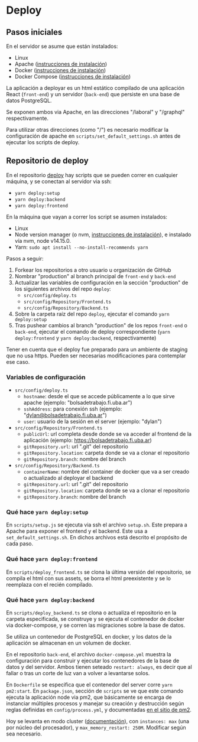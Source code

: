 # Deploy

## Pasos iniciales

En el servidor se asume que están instalados:
* Linux
* Apache ([instrucciones de instalación](https://ubuntu.com/tutorials/install-and-configure-apache#2-installing-apache))
* Docker ([instrucciones de instalación](https://docs.docker.com/engine/install/ubuntu/#install-using-the-repository))
* Docker Compose ([instrucciones de instalación](https://docs.docker.com/compose/install/#install-compose))

La aplicación a deployar es un html estático compilado de una aplicación React (`front-end`) y un servidor (`back-end`) que persiste en una base de datos PostgreSQL.

Se exponen ambos via Apache, en las direcciones "/laboral" y "/graphql" respectivamente.

Para utilizar otras direcciones (como "/") es necesario modificar la configuración de apache en `scripts/set_default_settings.sh` antes de ejecutar los scripts de deploy.

## Repositorio de deploy

En el repositorio [deploy](https://github.com/fiuba-laboral-v2/deploy) hay scripts que se pueden correr en cualquier máquina, y se conectan al servidor via ssh:
* `yarn deploy:setup`
* `yarn deploy:backend`
* `yarn deploy:frontend`

En la máquina que vayan a correr los script se asumen instalados:
* Linux
* Node version manager (o nvm, [instrucciones de instalación](https://github.com/nvm-sh/nvm#install--update-script)), e instalado vía nvm, node v14.15.0.
* Yarn: `sudo apt install --no-install-recommends yarn`

Pasos a seguir:

1. Forkear los repositorios a otro usuario u organización de GitHub
2. Nombrar "production" al branch principal de `front-end` y `back-end`
3. Actualizar las variables de configuración en la sección "production" de los siguientes archivos del repo `deploy`:
   * `src/config/deploy.ts`
   * `src/config/Repository/Frontend.ts`
   * `src/config/Repository/Backend.ts`
4. Sobre la carpeta raíz del repo `deploy`, ejecutar el comando `yarn deploy:setup`
5. Tras pushear cambios al branch "production" de los repos `front-end` o `back-end`, ejecutar el comando de deploy correspondiente (`yarn deploy:frontend` y `yarn deploy:backend`, respectivamente)

Tener en cuenta que el deploy fue preparado para un ambiente de staging que no usa https. Pueden ser necesarias modificaciones para contemplar ese caso.

### Variables de configuración

* `src/config/deploy.ts`
   * `hostname`: desde el que se accede públicamente a lo que sirve apache (ejemplo: "bolsadetrabajo.fi.uba.ar")
   * `sshAddress`: para conexión ssh (ejemplo: "dylan@bolsadetrabajo.fi.uba.ar")
   * `user`: usuario de la sesión en el server (ejemplo: "dylan")
* `src/config/Repository/Frontend.ts`
   * `publicUrl`: url completa desde donde se va acceder al frontend de la aplicación (ejemplo: https://bolsadetrabajo.fi.uba.ar)
   * `gitRepository.url`: url ".git" del repositorio
   * `gitRepository.location`: carpeta donde se va a clonar el repositorio
   * `gitRepository.branch`: nombre del branch
* `src/config/Repository/Backend.ts`
   * `containerName`: nombre del container de docker que va a ser creado o actualizado al deployar el backend
   * `gitRepository.url`: url ".git" del repositorio
   * `gitRepository.location`: carpeta donde se va a clonar el repositorio
   * `gitRepository.branch`: nombre del branch

### Qué hace `yarn deploy:setup`

En `scripts/setup.js` se ejecuta via ssh el archivo `setup.sh`. Este prepara a Apache para exponer el frontend y el backend. Este usa a `set_default_settings.sh`. En dichos archivos está descrito el propósito de cada paso.

### Qué hace `yarn deploy:frontend`

En `scripts/deploy_frontend.ts` se clona la última versión del repositorio, se compila el html con sus assets, se borra el html preexistente y se lo reemplaza con el recién compilado.

### Qué hace `yarn deploy:backend`

En `scripts/deploy_backend.ts` se clona o actualiza el repositorio en la carpeta especificada, se construye y se ejecuta el contenedor de docker via docker-compose, y se corren las migraciones sobre la base de datos.

Se utiliza un contenedor de PostgreSQL en docker, y los datos de la aplicación se almacenan en un volumen de docker. 

En el repositorio `back-end`, el archivo `docker-compose.yml` muestra la configuración para construir y ejecutar los contenedores de la base de datos y del servidor. Ambos tienen seteado `restart: always`, es decir que al fallar o tras un corte de luz van a volver a levantarse solos.

En `Dockerfile` se especifica que el contenedor del server corre `yarn pm2:start`. En `package.json`, sección de `scripts` se ve que este comando ejecuta la aplicación node via pm2, que básicamente se encarga de instanciar múltiples procesos y manejar su creación y destrucción según reglas definidas en `config/process.yml`, y documentadas [en el sitio de pm2](https://pm2.keymetrics.io/docs/usage/application-declaration/#advanced-features).

Hoy se levanta en modo cluster ([documentación](https://pm2.keymetrics.io/docs/usage/cluster-mode/)), con `instances: max` (una por núcleo del procesador), y `max_memory_restart: 250M`. Modificar según sea necesario.
